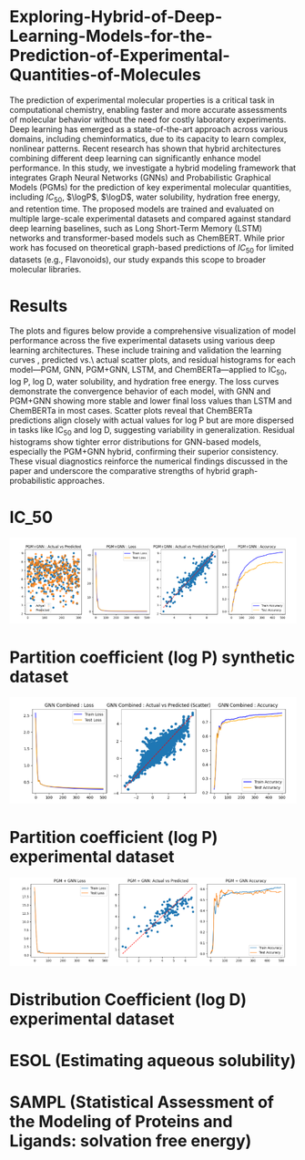# Exploring-Hybrid-of-Deep-Learning-Models-for-the-Prediction-of-Experimental-Quantities-of-Molecules
The prediction of experimental molecular properties is a critical task in computational chemistry, enabling faster and more accurate assessments of molecular behavior without the need for costly laboratory experiments. Deep learning has emerged as a state-of-the-art approach across various domains, including cheminformatics, due to its capacity to learn complex, nonlinear patterns. Recent research has shown that hybrid architectures combining different deep learning  can significantly enhance model performance. In this study, we investigate a hybrid modeling framework that integrates Graph Neural Networks (GNNs) and Probabilistic Graphical Models (PGMs) for the prediction of key experimental molecular quantities, including $IC_{50}$, $\logP$, $\logD$, water solubility, hydration free energy, and retention time. The proposed models are trained and evaluated on multiple large-scale experimental datasets and compared against standard deep learning baselines, such as Long Short-Term Memory (LSTM) networks and transformer-based models such as ChemBERT. While prior work has focused on theoretical graph-based predictions of $IC_{50}$​ for limited datasets (e.g., Flavonoids), our study expands this scope to broader molecular libraries.




# Results

The plots and figures below provide a comprehensive visualization of model performance across the five experimental datasets using various deep learning architectures. These include training and validation the learning curves , predicted vs.\ actual scatter plots, and residual histograms for each model—PGM, GNN, PGM+GNN, LSTM, and ChemBERTa—applied to IC$_{50}$, log P, log D, water solubility, and hydration free energy. The loss curves demonstrate the convergence behavior of each model, with GNN and PGM+GNN showing more stable and lower final loss values than LSTM and ChemBERTa in most cases. Scatter plots reveal that ChemBERTa predictions align closely with actual values for log P but are more dispersed in tasks like IC$_{50}$ and log D, suggesting variability in generalization. Residual histograms show tighter error distributions for GNN-based models, especially the PGM+GNN hybrid, confirming their superior consistency. These visual diagnostics reinforce the numerical findings discussed in the paper and underscore the comparative strengths of hybrid graph-probabilistic approaches.




# IC_50
![image alt](https://github.com/Prud11djagba/Exploring-Hybrid-of-Deep-Learning-Models-for-the-Prediction-of-Experimental-Quantities-of-Molecules/blob/44286115da8018d9923c73244f732b505bda85e1/Figure%20PGM%2BGNN%20on%20IC50.png)

# Partition coefficient (log P) synthetic dataset
![image alt](https://github.com/Prud11djagba/Exploring-Hybrid-of-Deep-Learning-Models-for-the-Prediction-of-Experimental-Quantities-of-Molecules/blob/05332e1e3f8629c650f8e92f51eeb419058c0cd3/Figure%20PGM%2BGNN%20on%20log%20P.png)

# Partition coefficient (log P) experimental dataset

![image alt](https://github.com/Prud11djagba/Exploring-Hybrid-of-Deep-Learning-Models-for-the-Prediction-of-Experimental-Quantities-of-Molecules/blob/89f06a5c7fba3a096f4e86f494a153f6a60da70e/Figure%20PGM%2BGNN%20on%20log%20P%20exp.png)
# Distribution Coefficient (log D) experimental dataset

# ESOL (Estimating aqueous solubility)

# SAMPL (Statistical Assessment of the Modeling of Proteins and Ligands: solvation free energy)



















